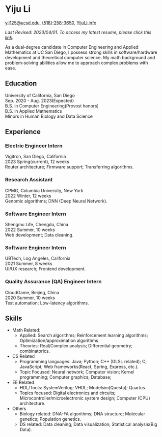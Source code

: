 # Yiju Li

[yil125@ucsd.edu](mailto:yil125@ucsd.edu), [(518)-258-3650](tel:5182583650), [YijuLi.info](https://yijuli.info)

*Last Revised: 2023/04/01. To access my latest resume, please click this [link](https://yijuli.info/resume.pdf).* 

As a dual-degree candidate in Computer Engineering and Applied Mathematics at UC San Diego, I possess strong skills in software/hardware development and theoretical computer science. My math background and problem-solving abilities allow me to approach complex problems with ease. 

## Education
University of California, San Diego  
Sep. 2020 - Aug. 2023(Expected)  
B.S. in Computer Engineering(Provost honors)  
B.S. in Applied Mathematics  
Minors in Human Biology and Data Science
         

## Experience
### Electric Engineer Intern
Vigitron, San Diego, California  
2023 Spring(current), 12 weeks  
 Router architecture; Firmware support; Transferring algorithms.

### Research Assistant
CPMG, Columbia University, New York  
2022 Winter, 12 weeks  
Genomic algorithms; DNN (Deep Neural Network).

### Software Engineer Intern
Shengmu Life, Chengdu, China  
2022 Summer, 10 weeks  
Web development; Data cleaning.

### Software Engineer Intern
UBTech, Log Angeles, California  
2021 Summer, 8 weeks  
UI/UX research; Frontend development.

### Quality Assurance (QA) Engineer Intern
CloudGame, Beijing, China  
2020 Summer, 10 weeks  
Test automation; Low-latency algorithms.

## Skills
- Math Related:
  - Applied: Search algorithms; Reinforcement learning algorithms; Optimization/approximation algorithms.
  - Theories: Real/Complex analysis; Differential geometry; combinatorics.
- CS Related
  - Programming languages: Java; Python; C++ (GLSL related); C; JavaScript; Web frameworks(React, Spring, Express, etc.). 
  - Topic Focused: Neural network; Computer vision; Kernel programming; Computer graphics; Database;
- EE Related
  - HDL/Tools: SystemVerilog; VHDL; Modelsim(Questa); Quartus
  - Topics focused: Digital electronics and circuits; Microcontroller/microelectronic system design; Computer (CPU) architecture.
- Others
  - Biology related: DNA-FA algorithms; DNA structure; Molecular genetics; Population genetics.
  - DS related: Data cleaning; Data visualization; Statistical analysis(Big Data).

